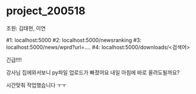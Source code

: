 # project_200518

조원: 김태현, 이연

#1: localhost:5000
#2: localhost:5000/newsranking
#3: localhost:5000/news/wprd?url=....
#4: localhost:5000/downloads/<검색어>


긴급!!!!

강사님 집에와서보니 py파일 업로드가 빠졌어요
내일 아침에 바로 올려도될까요?

시간맞춰 작업했습니다 ㅜㅜ
